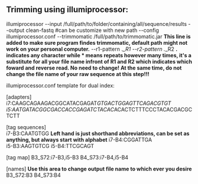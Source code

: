 ## Trimming using illumiprocessor:

illumiprocessor --input /full/path/to/folder/containing/all/sequence/results
--output clean-fastq #can be customize with new path
--config illumiprocessor.conf 
--trimmomatic /full/path/to/trimmomatic.jar **This line is added to make sure program findes trimmomatic, default path might 
                                             not work on your personal computer.** 
--r1-pattern .*_R1 --r2-pattern .*_R2  **. indicates any character while * means repeats however many times, it's a substitute 
                                       for all your file name infront of R1 and R2 which indicates which foward and reverse 
                                       read. No need to change! At the same time, do not change the file name of your raw
                                       sequence at this step!!!**


illumiprocessor.conf template for dual index:

[adapters]
i7:CAAGCAGAAGACGGCATACGAGAT*GTGACTGGAGTTCAGACGTGT
i5:AATGATACGGCGACCACCGAGATCTACAC*ACACTCTTTCCCTACACGACGCTCTT

[tag sequences]  
i7-B3:CAATGTGG    **Left hand is just shorthand abbreviations, can be set as anything, but always start with alphabet**
i7-B4:CGGATTGA   
i5-B3:AAGTGTCG
i5-B4:TTCGCAGT

[tag map]
B3_S72:i7-B3,i5-B3
B4_S73:i7-B4,i5-B4

[names]   **Use this area to change output file name to which ever you desire**
B3_S72:B3
B4_S73:B4
